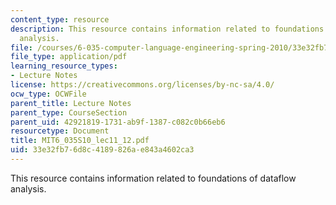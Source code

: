 ```yaml
---
content_type: resource
description: This resource contains information related to foundations of dataflow
  analysis.
file: /courses/6-035-computer-language-engineering-spring-2010/33e32fb76d8c4189826ae843a4602ca3_MIT6_035S10_lec11_12.pdf
file_type: application/pdf
learning_resource_types:
- Lecture Notes
license: https://creativecommons.org/licenses/by-nc-sa/4.0/
ocw_type: OCWFile
parent_title: Lecture Notes
parent_type: CourseSection
parent_uid: 42921819-1731-ab9f-1387-c082c0b66eb6
resourcetype: Document
title: MIT6_035S10_lec11_12.pdf
uid: 33e32fb7-6d8c-4189-826a-e843a4602ca3
---
```

This resource contains information related to foundations of dataflow analysis.